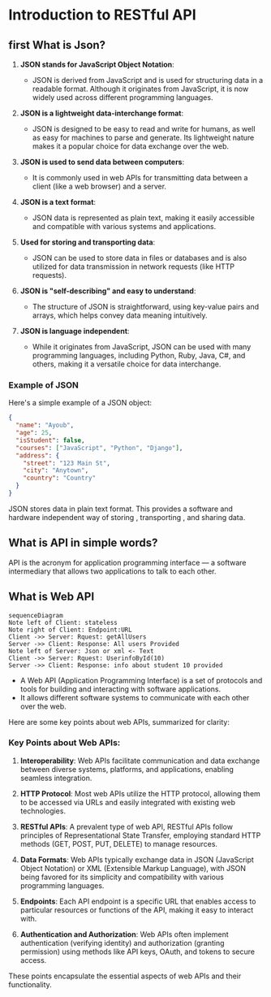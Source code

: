 #  Introduction to RESTful API
## first What is Json?
1. **JSON stands for JavaScript Object Notation**:  
   - JSON is derived from JavaScript and is used for structuring data in a readable format. Although it originates from JavaScript, it is now widely used across different programming languages.

2. **JSON is a lightweight data-interchange format**:  
   - JSON is designed to be easy to read and write for humans, as well as easy for machines to parse and generate. Its lightweight nature makes it a popular choice for data exchange over the web.

3. **JSON is used to send data between computers**:  
   - It is commonly used in web APIs for transmitting data between a client (like a web browser) and a server.

4. **JSON is a text format**:  
   - JSON data is represented as plain text, making it easily accessible and compatible with various systems and applications.

5. **Used for storing and transporting data**:  
   - JSON can be used to store data in files or databases and is also utilized for data transmission in network requests (like HTTP requests).

6. **JSON is "self-describing" and easy to understand**:  
   - The structure of JSON is straightforward, using key-value pairs and arrays, which helps convey data meaning intuitively.

7. **JSON is language independent**:  
   - While it originates from JavaScript, JSON can be used with many programming languages, including Python, Ruby, Java, C#, and others, making it a versatile choice for data interchange.

### Example of JSON

Here's a simple example of a JSON object:

```json
{
  "name": "Ayoub",
  "age": 25,
  "isStudent": false,
  "courses": ["JavaScript", "Python", "Django"],
  "address": {
    "street": "123 Main St",
    "city": "Anytown",
    "country": "Country"
  }
}
```
JSON stores data in plain text format. This provides a software and hardware independent way of storing , transporting , and sharing data. 

##  What is API in simple words?
API is the acronym for application programming interface — a software intermediary that allows two applications to talk to each other.



## What is Web API 

```mermaid
sequenceDiagram
Note left of Client: stateless
Note right of Client: Endpoint:URL
Client ->> Server: Rquest: getAllUsers
Server ->> Client: Response: All users Provided 
Note left of Server: Json or xml <- Text
Client ->> Server: Rquest: UserinfoById(10) 
Server ->> Client: Response: info about student 10 provided

```

- A Web API (Application Programming Interface) is a set of protocols and tools for building and interacting with software applications.
- It allows different software systems to communicate with each other over the web.



Here are some key points about web APIs, summarized for clarity:

### Key Points about Web APIs:

1. **Interoperability**: Web APIs facilitate communication and data exchange between diverse systems, platforms, and applications, enabling seamless integration.

2. **HTTP Protocol**: Most web APIs utilize the HTTP protocol, allowing them to be accessed via URLs and easily integrated with existing web technologies.

3. **RESTful APIs**: A prevalent type of web API, RESTful APIs follow principles of Representational State Transfer, employing standard HTTP methods (GET, POST, PUT, DELETE) to manage resources.

4. **Data Formats**: Web APIs typically exchange data in JSON (JavaScript Object Notation) or XML (Extensible Markup Language), with JSON being favored for its simplicity and compatibility with various programming languages.

5. **Endpoints**: Each API endpoint is a specific URL that enables access to particular resources or functions of the API, making it easy to interact with.

6. **Authentication and Authorization**: Web APIs often implement authentication (verifying identity) and authorization (granting permission) using methods like API keys, OAuth, and tokens to secure access. 

These points encapsulate the essential aspects of web APIs and their functionality.
